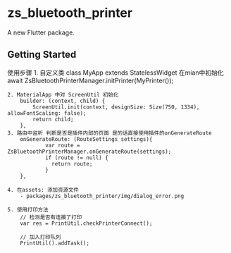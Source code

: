 # zs_bluetooth_printer

A new Flutter package.

## Getting Started

使用步骤
    1. 自定义类 class MyApp extends StatelessWidget
       在mian中初始化
        await ZsBluetoothPrinterManager.initPrinter(MyPrinter());

    2. MaterialApp 中对 ScreenUtil 初始化
        builder: (context, child) {
            ScreenUtil.init(context, designSize: Size(750, 1334), allowFontScaling: false);
            return child;
        },
    3. 路由中监听 判断是否是插件内部的页面 是的话直接使用插件的onGenerateRoute
        onGenerateRoute: (RouteSettings settings){
                var route = ZsBluetoothPrinterManager.onGenerateRoute(settings);
                if (route != null) {
                  return route;
                }
        },

    4. 在assets: 添加资源文件
        - packages/zs_bluetooth_printer/img/dialog_error.png

    5. 使用打印方法
        // 检测是否有连接了打印
        var res = PrintUtil.checkPrinterConnect();

        // 加入打印队列
        PrintUtil().addTask();

